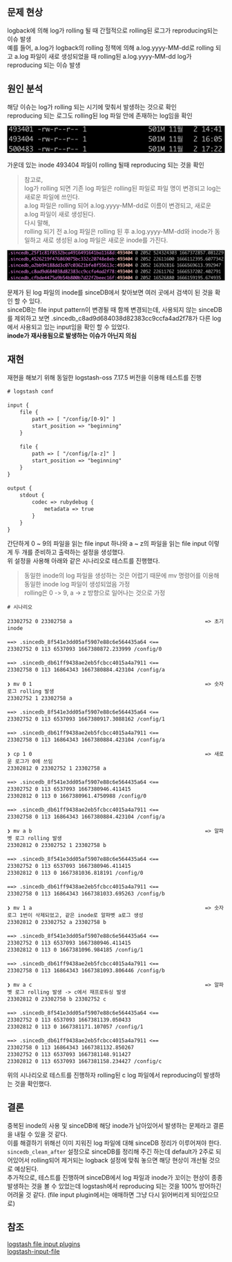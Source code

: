 ## 문제 현상

logback에 의해 log가 rolling 될 때 간헐적으로 rolling된 로그가 reproducing되는 이슈 발생  
예를 들어, a.log가 logback의 rolling 정책에 의해 a.log.yyyy-MM-dd로 rolling 되고 a.log 파일이 새로 생성되었을 때 rolling된 a.log.yyyy-MM-dd log가 reproducing 되는 이슈 발생  

## 원인 분석

해당 이슈는 log가 rolling 되는 시기에 맞춰서 발생하는 것으로 확인  
reproducing 되는 로그도 rolling된 log 파일 안에 존재하는 log임을 확인  

![](../resource/troubleshooting/logback_rolling_reproducing/logstash001.png)

가운데 있는 inode 493404 파일이 rolling 될때 reproducing 되는 것을 확인  

> 참고로,  
> log가 rolling 되면 기존 log 파일은 rolling된 파일로 파일 명이 변경되고 log는 새로운 파일에 쓰인다.  
> a.log 파일은 rolling 되어 a.log.yyyy-MM-dd로 이름이 변경되고, 새로운 a.log 파일이 새로 생성된다.  
> 다시 말해,  
> rolling 되기 전 a.log 파일은 rolling 된 후 a.log.yyyy-MM-dd와 inode가 동일하고 새로 생성된 a.log 파일은 새로운 inode를 가진다.  

![](../resource/troubleshooting/logback_rolling_reproducing/logstash002.png)

문제가 된 log 파일의 inode를 sinceDB에서 찾아보면 여러 곳에서 검색이 된 것을 확인 할 수 있다.  
sinceDB는 file input pattern이 변경될 때 함께 변경되는데, 사용되지 않는 sinceDB를 제외하고 보면 .sincedb_c8ad9d684038d82383cc9ccfa4ad2f78가 다른 log에서 사용되고 있는 input임을 확인 할 수 있었다.  
**inode가 재사용됨으로 발생하는 이슈가 아닌지 의심**  

## 재현

재현을 해보기 위해 동일한 logstash-oss 7.17.5 버전을 이용해 테스트를 진행  

```
# logstash conf

input {
    file {
        path => [ "/config/[0-9]" ]
        start_position => "beginning"
    }

    file {
        path => [ "/config/[a-z]" ]
        start_position => "beginning"
    }
}

output {
    stdout {
        codec => rubydebug {
            metadata => true
        }
    }
}
```

간단하게 0 ~ 9의 파일을 읽는 file input 하나와 a ~ z의 파일을 읽는 file input 이렇게 두 개를 준비하고 출력하는 설정을 생성했다.  
위 설정을 사용해 아래와 같은 시나리오로 테스트를 진행했다.  

> 동일한 inode의 log 파일을 생성하는 것은 어렵기 때문에 mv 명령어를 이용해 동일한 inode log 파일이 생성되었음 가정  
> rolling은 0 -> 9, a -> z 방향으로 일어나는 것으로 가정

```
# 시나리오

23302752 0 23302758 a                                           => 초기 inode
 
==> .sincedb_8f541e3dd05af5907e88c6e564435a64 <==
23302752 0 113 6537093 1667380872.233999 /config/0
 
==> .sincedb_db61ff9438ae2eb5fcbcc4015a4a7911 <==
23302758 0 113 16864343 1667380884.423104 /config/a
 
❯ mv 0 1                                                        => 숫자 로그 rolling 발생
23302752 1 23302758 a
 
==> .sincedb_8f541e3dd05af5907e88c6e564435a64 <==
23302752 0 113 6537093 1667380917.3088162 /config/1
 
==> .sincedb_db61ff9438ae2eb5fcbcc4015a4a7911 <==
23302758 0 113 16864343 1667380884.423104 /config/a
 
❯ cp 1 0                                                        => 새로운 로그가 0에 쓰임
23302812 0 23302752 1 23302758 a
 
==> .sincedb_8f541e3dd05af5907e88c6e564435a64 <==
23302752 0 113 6537093 1667380946.411415
23302812 0 113 0 1667380961.4750988 /config/0
 
==> .sincedb_db61ff9438ae2eb5fcbcc4015a4a7911 <==
23302758 0 113 16864343 1667380884.423104 /config/a
 
❯ mv a b                                                        => 알파벳 로그 rolling 발생
23302812 0 23302752 1 23302758 b
 
==> .sincedb_8f541e3dd05af5907e88c6e564435a64 <==
23302752 0 113 6537093 1667380946.411415
23302812 0 113 0 1667381036.818191 /config/0
 
==> .sincedb_db61ff9438ae2eb5fcbcc4015a4a7911 <==
23302758 0 113 16864343 1667381033.695263 /config/b
 
❯ mv 1 a                                                        => 숫자 로그 1번이 삭제되었고, 같은 inode로 알파벳 a로그 생성
23302812 0 23302752 a 23302758 b
 
==> .sincedb_8f541e3dd05af5907e88c6e564435a64 <==
23302752 0 113 6537093 1667380946.411415
23302812 0 113 0 1667381096.984185 /config/1
 
==> .sincedb_db61ff9438ae2eb5fcbcc4015a4a7911 <==
23302758 0 113 16864343 1667381093.806446 /config/b
 
❯ mv a c                                                        => 알파벳 로그 rolling 발생 -> c에서 재프로듀싱 발생
23302812 0 23302758 b 23302752 c
 
==> .sincedb_8f541e3dd05af5907e88c6e564435a64 <==
23302752 0 113 6537093 1667381139.050433
23302812 0 113 0 1667381171.107057 /config/1
 
==> .sincedb_db61ff9438ae2eb5fcbcc4015a4a7911 <==
23302758 0 113 16864343 1667381132.850267
23302752 0 113 6537093 1667381148.911427
23302812 0 113 6537093 1667381158.234427 /config/c
```

위의 시나리오로 테스트를 진행하자 rolling된 c log 파일에서 reproducing이 발생하는 것을 확인했다.  

## 결론

중복된 inode의 사용 및 sinceDB에 해당 inode가 남아있어서 발생하는 문제라고 결론을 내릴 수 있을 것 같다.  
이를 해결하기 위해선 이미 지워진 log 파일에 대해 sinceDB 정리가 이루어져야 한다.  
`sincedb_clean_after` 설정으로 sinceDB를 정리해 주긴 하는데 default가 2주로 되어있어서 rolling되어 제거되는 logback 설정에 맞춰 놓으면 해당 현상이 개선될 것으로 예상된다.  
추가적으로, 테스트를 진행하며 sinceDB에서 log 파일과 inode가 꼬이는 현상이 종종 발생하는 것을 볼 수 있었는데 logstash에서 reproducing 되는 것을 100% 방어하긴 어려울 것 같다. (file input plugin에서는 애매하면 그냥 다시 읽어버리게 되어있으므로)  

## 참조

[logstash file input plugins](https://www.elastic.co/guide/en/logstash/current/plugins-inputs-file.html)  
[logstash-input-file](https://github.com/logstash-plugins/logstash-input-file)  